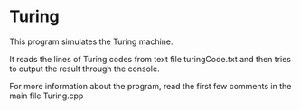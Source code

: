 # Turing

This program simulates the Turing machine.

It reads the lines of Turing codes from text file turingCode.txt and then tries to output the result through the console.

For more information about the program, read the first few comments in the main file Turing.cpp
